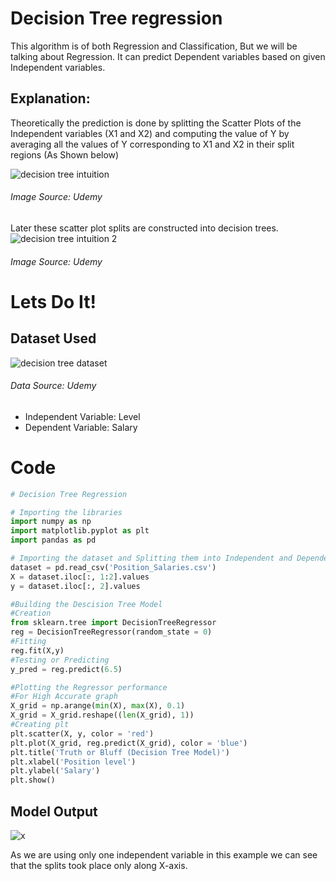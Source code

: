 # Decision Tree regression
 This algorithm is of both Regression and Classification, But we will be talking about Regression. It can predict Dependent variables based on given Independent variables.
	
## Explanation:
Theoretically the prediction is done by splitting the Scatter Plots of the Independent variables (X1 and X2) and computing the value of Y by averaging all the values of Y corresponding to X1 and X2 in their split regions (As Shown below)
 
  
![decision tree intuition](https://user-images.githubusercontent.com/24390015/34588791-fa9f7f8a-f202-11e7-9ed5-7ef608a43bbd.jpg)
###### Image Source: Udemy
  
Later these scatter plot splits are constructed into decision trees.
![decision tree intuition 2](https://user-images.githubusercontent.com/24390015/34588825-1ff55b38-f203-11e7-838a-3d1ad0d51b09.JPG)
###### Image Source: Udemy


# Lets Do It!   
## Dataset Used
![decision tree dataset](https://user-images.githubusercontent.com/24390015/34589991-1b7d0736-f208-11e7-9dbe-c9154ead724d.JPG)
###### Data Source: Udemy
- Independent Variable: Level
- Dependent Variable: Salary

# Code
```py
# Decision Tree Regression

# Importing the libraries
import numpy as np
import matplotlib.pyplot as plt
import pandas as pd

# Importing the dataset and Splitting them into Independent and Dependent Variables
dataset = pd.read_csv('Position_Salaries.csv')
X = dataset.iloc[:, 1:2].values
y = dataset.iloc[:, 2].values

#Building the Descision Tree Model
#Creation
from sklearn.tree import DecisionTreeRegressor
reg = DecisionTreeRegressor(random_state = 0)
#Fitting
reg.fit(X,y)
#Testing or Predicting
y_pred = reg.predict(6.5)

#Plotting the Regressor performance
#For High Accurate graph
X_grid = np.arange(min(X), max(X), 0.1)
X_grid = X_grid.reshape((len(X_grid), 1))
#Creating plt
plt.scatter(X, y, color = 'red')
plt.plot(X_grid, reg.predict(X_grid), color = 'blue')
plt.title('Truth or Bluff (Decision Tree Model)')
plt.xlabel('Position level')
plt.ylabel('Salary')
plt.show()
```

## Model Output
![x](https://user-images.githubusercontent.com/24390015/34589917-bcd1ad04-f207-11e7-8f31-8357d876581d.png) 

As we are using only one independent variable in this example we can see that the splits took place only along X-axis.
